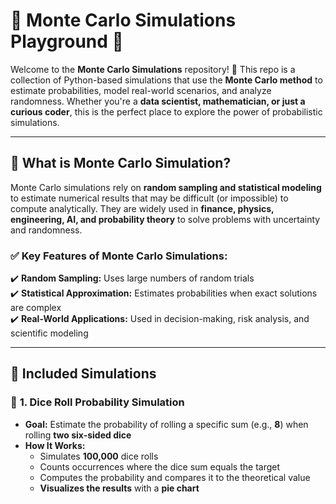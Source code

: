 # 🎲 Monte Carlo Simulations Playground 🎲  

Welcome to the **Monte Carlo Simulations** repository! 🚀 This repo is a collection of Python-based simulations that use the **Monte Carlo method** to estimate probabilities, model real-world scenarios, and analyze randomness. Whether you're a **data scientist, mathematician, or just a curious coder**, this is the perfect place to explore the power of probabilistic simulations.  

---

## 📌 What is Monte Carlo Simulation?  
Monte Carlo simulations rely on **random sampling and statistical modeling** to estimate numerical results that may be difficult (or impossible) to compute analytically. They are widely used in **finance, physics, engineering, AI, and probability theory** to solve problems with uncertainty and randomness.  

### ✅ Key Features of Monte Carlo Simulations:  
✔️ **Random Sampling:** Uses large numbers of random trials  
✔️ **Statistical Approximation:** Estimates probabilities when exact solutions are complex  
✔️ **Real-World Applications:** Used in decision-making, risk analysis, and scientific modeling  

---

## 🚀 Included Simulations  

### 🎲 **1. Dice Roll Probability Simulation**  
- **Goal:** Estimate the probability of rolling a specific sum (e.g., **8**) when rolling **two six-sided dice**  
- **How It Works:**  
  - Simulates **100,000** dice rolls  
  - Counts occurrences where the dice sum equals the target  
  - Computes the probability and compares it to the theoretical value  
  - **Visualizes the results** with a **pie chart**  

